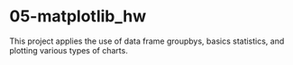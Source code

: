 # 05-matplotlib_hw

This project applies the use of data frame groupbys, basics statistics, and plotting various types of charts.
